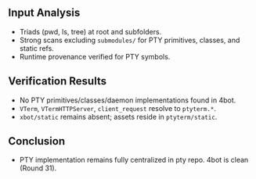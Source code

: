 ## Input Analysis
- Triads (pwd, ls, tree) at root and subfolders.
- Strong scans excluding `submodules/` for PTY primitives, classes, and static refs.
- Runtime provenance verified for PTY symbols.

## Verification Results
- No PTY primitives/classes/daemon implementations found in 4bot.
- `VTerm`, `VTermHTTPServer`, `client_request` resolve to `ptyterm.*`.
- `xbot/static` remains absent; assets reside in `ptyterm/static`.

## Conclusion
- PTY implementation remains fully centralized in pty repo. 4bot is clean (Round 31).
